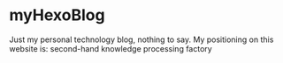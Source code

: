 # myHexoBlog

Just my personal technology blog, nothing to say.
My positioning on this website is: second-hand knowledge processing factory
